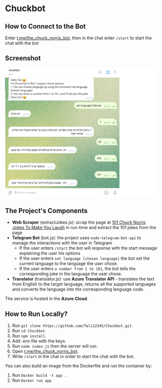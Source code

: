 # Chuckbot

## How to Connect to the Bot
Enter [t.me/the_chuck_norris_bot](t.me/the_chuck_norris_bot), then in the chat enter `/start` to start the chat with the bot

## Screenshot
![chuckbot screenshot](chuckbot.png)

## The Project's Components
- **Web Scraper** (extractJokes.js): scrap the page at [101 Chuck Norris Jokes To Make You Laugh](https://parade.com/968666/parade/chuck-norris-jokes/) in run-time and extract the 101 jokes from the page
- **Telegram Bot** (bot.js): the project uses `node-telegram-bot-api` to manage the interactions with the user in Telegram
    - If the user enters `/start` the bot will response with the start message explaining the user his options
    - If the user enters `set language [chosen language]` the bot set the current language to the language the user chose.
    - If the user enters `a number from 1 to 101`, the bot tells the corresponding joke in the language the user chose.
- **Translator** (translator.js): use **Azure Translator API** - translates the text from English to the target language, returns all the supported languages and converts the language into the corresponding language code.

The service is hosted in the **Azure Cloud**.

## How to Run Locally?
1. Run `git clone https://github.com/Tali12345/Chuckbot.git`.
2. Run `cd Chuckbot`.
3. Run `npm install`.
4. Add .env file with the keys.
5. Run `node index.js` then the server will run.
6. Open [t.me/the_chuck_norris_bot](t.me/the_chuck_norris_bot).
7. Write `/start` in the chat in order to start the chat with the bot.

You can also build an image from the Dockerfile and run the container by:
1. Run `Docker build -t app .`
2. Run `Docker run app`